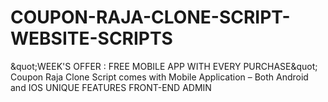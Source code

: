 # COUPON-RAJA-CLONE-SCRIPT-WEBSITE-SCRIPTS
&amp;quot;WEEK'S OFFER : FREE MOBILE APP WITH EVERY PURCHASE&amp;quot;
Coupon Raja Clone Script comes with Mobile Application – Both Android and IOS
UNIQUE FEATURES
FRONT-END
ADMIN
